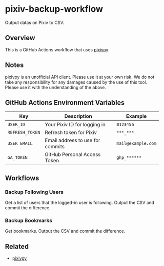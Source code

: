 # pixiv-backup-workflow

Output datas on Pixiv to CSV.

## Overview

This is a GitHub Actions workflow that uses [pixivpy](https://github.com/upbit/pixivpy)

## Notes

pixivpy is an unofficial API client. Please use it at your own risk.
We do not take any responsibility for any damages caused by the use of this tool.
Please use it with the understanding of the above.

## GitHub Actions Environment Variables

| Key             | Description                      | Example            |
| --------------- | -------------------------------- | ------------------ |
| `USER_ID`       | Your Pixiv ID for logging in     | `0123456`          |
| `REFRESH_TOKEN` | Refresh token for Pixiv          | `***_***`          |
| `USER_EMAIL`    | Email address to use for commits | `mail@example.com` |
| `GA_TOKEN`      | GitHub Personal Access Token     | `ghp_******`       |

## Workflows

### Backup Following Users

Get a list of users that the logged-in user is following. Output the CSV and commit the difference.

### Backup Bookmarks

Get bookmarks. Output the CSV and commit the difference.

## Related

- [pixivpy](https://github.com/upbit/pixivpy)
